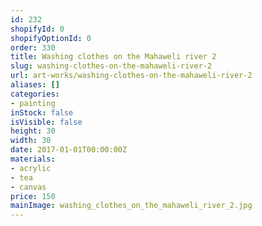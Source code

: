 ```yaml
---
id: 232
shopifyId: 0
shopifyOptionId: 0
order: 330
title: Washing clothes on the Mahaweli river 2
slug: washing-clothes-on-the-mahaweli-river-2
url: art-works/washing-clothes-on-the-mahaweli-river-2
aliases: []
categories:
- painting
inStock: false
isVisible: false
height: 30
width: 30
date: 2017-01-01T00:00:00Z
materials:
- acrylic
- tea
- canvas
price: 150
mainImage: washing_clothes_on_the_mahaweli_river_2.jpg
---
```

